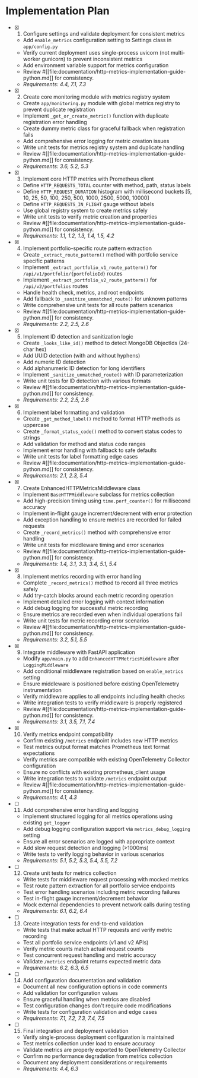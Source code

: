 # Implementation Plan

- [x] 1. Configure settings and validate deployment for consistent metrics
  - Add `enable_metrics` configuration setting to Settings class in `app/config.py`
  - Verify current deployment uses single-process uvicorn (not multi-worker gunicorn) to prevent inconsistent metrics
  - Add environment variable support for metrics configuration
  - Review #[[file:documentation/http-metrics-implementation-guide-python.md]] for consistency.
  - _Requirements: 4.4, 7.1, 7.3_

- [x] 2. Create core monitoring module with metrics registry system
  - Create `app/monitoring.py` module with global metrics registry to prevent duplicate registration
  - Implement `_get_or_create_metric()` function with duplicate registration error handling
  - Create dummy metric class for graceful fallback when registration fails
  - Add comprehensive error logging for metric creation issues
  - Write unit tests for metrics registry system and duplicate handling
  - Review #[[file:documentation/http-metrics-implementation-guide-python.md]] for consistency.
  - _Requirements: 3.6, 5.2, 5.3_

- [x] 3. Implement core HTTP metrics with Prometheus client
  - Define `HTTP_REQUESTS_TOTAL` counter with method, path, status labels
  - Define `HTTP_REQUEST_DURATION` histogram with millisecond buckets [5, 10, 25, 50, 100, 250, 500, 1000, 2500, 5000, 10000]
  - Define `HTTP_REQUESTS_IN_FLIGHT` gauge without labels
  - Use global registry system to create metrics safely
  - Write unit tests to verify metric creation and properties
  - Review #[[file:documentation/http-metrics-implementation-guide-python.md]] for consistency.
  - _Requirements: 1.1, 1.2, 1.3, 1.4, 1.5, 4.2_

- [x] 4. Implement portfolio-specific route pattern extraction
  - Create `_extract_route_pattern()` method with portfolio service specific patterns
  - Implement `_extract_portfolio_v1_route_pattern()` for `/api/v1/portfolio/{portfolioId}` routes
  - Implement `_extract_portfolio_v2_route_pattern()` for `/api/v2/portfolios` routes
  - Handle health check, metrics, and root endpoints
  - Add fallback to `_sanitize_unmatched_route()` for unknown patterns
  - Write comprehensive unit tests for all route pattern scenarios
  - Review #[[file:documentation/http-metrics-implementation-guide-python.md]] for consistency.
  - _Requirements: 2.2, 2.5, 2.6_

- [x] 5. Implement ID detection and sanitization logic
  - Create `_looks_like_id()` method to detect MongoDB ObjectIds (24-char hex)
  - Add UUID detection (with and without hyphens)
  - Add numeric ID detection
  - Add alphanumeric ID detection for long identifiers
  - Implement `_sanitize_unmatched_route()` with ID parameterization
  - Write unit tests for ID detection with various formats
  - Review #[[file:documentation/http-metrics-implementation-guide-python.md]] for consistency.
  - _Requirements: 2.2, 2.5, 2.6_

- [x] 6. Implement label formatting and validation
  - Create `_get_method_label()` method to format HTTP methods as uppercase
  - Create `_format_status_code()` method to convert status codes to strings
  - Add validation for method and status code ranges
  - Implement error handling with fallback to safe defaults
  - Write unit tests for label formatting edge cases
  - Review #[[file:documentation/http-metrics-implementation-guide-python.md]] for consistency.
  - _Requirements: 2.1, 2.3, 5.4_

- [x] 7. Create EnhancedHTTPMetricsMiddleware class
  - Implement `BaseHTTPMiddleware` subclass for metrics collection
  - Add high-precision timing using `time.perf_counter()` for millisecond accuracy
  - Implement in-flight gauge increment/decrement with error protection
  - Add exception handling to ensure metrics are recorded for failed requests
  - Create `_record_metrics()` method with comprehensive error handling
  - Write unit tests for middleware timing and error scenarios
  - Review #[[file:documentation/http-metrics-implementation-guide-python.md]] for consistency.
  - _Requirements: 1.4, 3.1, 3.3, 3.4, 5.1, 5.4_

- [x] 8. Implement metrics recording with error handling
  - Complete `_record_metrics()` method to record all three metrics safely
  - Add try-catch blocks around each metric recording operation
  - Implement detailed error logging with context information
  - Add debug logging for successful metric recording
  - Ensure metrics are recorded even when individual operations fail
  - Write unit tests for metric recording error scenarios
  - Review #[[file:documentation/http-metrics-implementation-guide-python.md]] for consistency.
  - _Requirements: 3.2, 5.1, 5.5_

- [x] 9. Integrate middleware with FastAPI application
  - Modify `app/main.py` to add `EnhancedHTTPMetricsMiddleware` after `LoggingMiddleware`
  - Add conditional middleware registration based on `enable_metrics` setting
  - Ensure middleware is positioned before existing OpenTelemetry instrumentation
  - Verify middleware applies to all endpoints including health checks
  - Write integration tests to verify middleware is properly registered
  - Review #[[file:documentation/http-metrics-implementation-guide-python.md]] for consistency.
  - _Requirements: 3.1, 3.5, 7.1, 7.4_

- [x] 10. Verify metrics endpoint compatibility
  - Confirm existing `/metrics` endpoint includes new HTTP metrics
  - Test metrics output format matches Prometheus text format expectations
  - Verify metrics are compatible with existing OpenTelemetry Collector configuration
  - Ensure no conflicts with existing prometheus_client usage
  - Write integration tests to validate `/metrics` endpoint output
  - Review #[[file:documentation/http-metrics-implementation-guide-python.md]] for consistency.
  - _Requirements: 4.1, 4.3_

- [ ] 11. Add comprehensive error handling and logging
  - Implement structured logging for all metrics operations using existing `get_logger`
  - Add debug logging configuration support via `metrics_debug_logging` setting
  - Ensure all error scenarios are logged with appropriate context
  - Add slow request detection and logging (>1000ms)
  - Write tests to verify logging behavior in various scenarios
  - _Requirements: 5.1, 5.2, 5.3, 5.4, 5.5, 7.2_

- [ ] 12. Create unit tests for metrics collection
  - Write tests for middleware request processing with mocked metrics
  - Test route pattern extraction for all portfolio service endpoints
  - Test error handling scenarios including metric recording failures
  - Test in-flight gauge increment/decrement behavior
  - Mock external dependencies to prevent network calls during testing
  - _Requirements: 6.1, 6.2, 6.4_

- [ ] 13. Create integration tests for end-to-end validation
  - Write tests that make actual HTTP requests and verify metric recording
  - Test all portfolio service endpoints (v1 and v2 APIs)
  - Verify metric counts match actual request counts
  - Test concurrent request handling and metric accuracy
  - Validate `/metrics` endpoint returns expected metric data
  - _Requirements: 6.2, 6.3, 6.5_

- [ ] 14. Add configuration documentation and validation
  - Document all new configuration options in code comments
  - Add validation for configuration values
  - Ensure graceful handling when metrics are disabled
  - Test configuration changes don't require code modifications
  - Write tests for configuration validation and edge cases
  - _Requirements: 7.1, 7.2, 7.3, 7.4, 7.5_

- [ ] 15. Final integration and deployment validation
  - Verify single-process deployment configuration is maintained
  - Test metrics collection under load to ensure accuracy
  - Validate metrics are properly exported to OpenTelemetry Collector
  - Confirm no performance degradation from metrics collection
  - Document any deployment considerations or requirements
  - _Requirements: 4.4, 6.3_